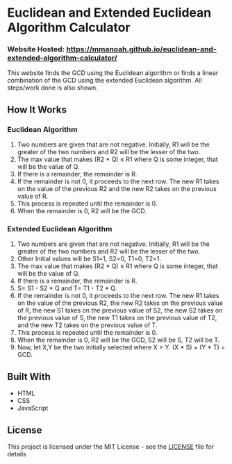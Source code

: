 # Euclidean and Extended Euclidean Algorithm Calculator

### Website Hosted: https://mmanoah.github.io/euclidean-and-extended-algorithm-calculator/

This website finds the GCD using the Euclidean algorithm or finds a linear combination of the GCD using the extended Euclidean algorithm. All steps/work done is also shown.

## How It Works

### Euclidean Algorithm

1. Two numbers are given that are not negative. Initially, R1 will be the greater of the two numbers and R2 will be the lesser of the two. 
2. The max value that makes (R2 * Q) ≤ R1 where Q is some integer, that will be the value of Q.
3. If there is a remainder, the remainder is R. 
4. If the remainder is not 0, it proceeds to the next row. The new R1 takes on the value of the previous R2 and the new R2 takes on the previous value of R.
5. This process is repeated until the remainder is 0.
6. When the remainder is 0, R2 will be the GCD.

### Extended Euclidean Algorithm

1. Two numbers are given that are not negative. Initially, R1 will be the greater of the two numbers and R2 will be the lesser of the two.
2. Other Initial values will be S1=1, S2=0, T1=0, T2=1. 
3. The max value that makes (R2 * Q) ≤ R1 where Q is some integer, that will be the value of Q.
4. If there is a remainder, the remainder is R.
5. S= S1 - S2 * Q and T= T1 - T2 * Q.
6. If the remainder is not 0, it proceeds to the next row. The new R1 takes on the value of the previous R2, the new R2 takes on the previous value of R, the new S1 takes on the    previous value of S2, the new S2 takes on the previous value of S, the new T1 takes on the previous value of T2, and the new T2 takes on the previous value of T.
7. This process is repeated until the remainder is 0.
8. When the remainder is 0, R2 will be the GCD, S2 will be S, T2 will be T.
9. Now, let X,Y be the two initially selected where X > Y. (X * S) + (Y * T) = GCD.

## Built With

* HTML
* CSS
* JavaScript

## License

This project is licensed under the MIT License - see the [LICENSE](LICENSE) file for details
